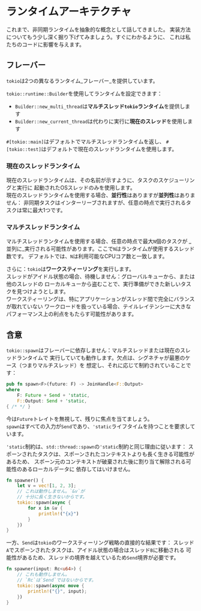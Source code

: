 # ランタイムアーキテクチャ

これまで、非同期ランタイムを抽象的な概念として話してきました。
実装方法についてもう少し深く掘り下げてみましょう。すぐにわかるように、
これは私たちのコードに影響を与えます。

## フレーバー

`tokio`は2つの異なるランタイム_フレーバー_を提供しています。

`tokio::runtime::Builder`を使用してランタイムを設定できます：

- `Builder::new_multi_thread`は**マルチスレッド`tokio`ランタイム**を提供します
- `Builder::new_current_thread`は代わりに実行に**現在のスレッド**を使用します

`#[tokio::main]`はデフォルトでマルチスレッドランタイムを返し、
`#[tokio::test]`はデフォルトで現在のスレッドランタイムを使用します。

### 現在のスレッドランタイム

現在のスレッドランタイムは、その名前が示すように、タスクのスケジューリングと実行に
起動されたOSスレッドのみを使用します。\
現在のスレッドランタイムを使用する場合、**並行性**はありますが**並列性**はありません：
非同期タスクはインターリーブされますが、任意の時点で実行されるタスクは常に最大1つです。

### マルチスレッドランタイム

マルチスレッドランタイムを使用する場合、任意の時点で最大`N`個のタスクが
_並列に_実行される可能性があります。ここで`N`はランタイムが使用するスレッド数です。
デフォルトでは、`N`は利用可能なCPUコア数と一致します。

さらに：`tokio`は**ワークスティーリング**を実行します。\
スレッドがアイドル状態の場合、待機しません：グローバルキューから、または他のスレッドの
ローカルキューから盗むことで、実行準備ができた新しいタスクを見つけようとします。\
ワークスティーリングは、特にアプリケーションがスレッド間で完全にバランスが取れていない
ワークロードを扱っている場合、テイルレイテンシーに大きなパフォーマンス上の利点をもたらす可能性があります。

## 含意

`tokio::spawn`はフレーバーに依存しません：マルチスレッドまたは現在のスレッドランタイムで
実行していても動作します。欠点は、シグネチャが最悪のケース（つまりマルチスレッド）を
想定し、それに応じて制約されていることです：

```rust
pub fn spawn<F>(future: F) -> JoinHandle<F::Output>
where
    F: Future + Send + 'static,
    F::Output: Send + 'static,
{ /* */ }
```

今は`Future`トレイトを無視して、残りに焦点を当てましょう。\
`spawn`はすべての入力が`Send`であり、`'static`ライフタイムを持つことを要求しています。

`'static`制約は、`std::thread::spawn`の`'static`制約と同じ理由に従います：
スポーンされたタスクは、スポーンされたコンテキストよりも長く生きる可能性があるため、
スポーン元のコンテキストが破棄された後に割り当て解除される可能性のあるローカルデータに
依存してはいけません。

```rust
fn spawner() {
    let v = vec![1, 2, 3];
    // これは動作しません。`&v`が
    // 十分に長く生きないからです。
    tokio::spawn(async { 
        for x in &v {
            println!("{x}")
        }
    })
}
```

一方、`Send`は`tokio`のワークスティーリング戦略の直接的な結果です：
スレッド`A`でスポーンされたタスクは、アイドル状態の場合はスレッド`B`に移動される
可能性があるため、スレッドの境界を越えているため`Send`境界が必要です。

```rust
fn spawner(input: Rc<u64>) {
    // これも動作しません。
    // `Rc`は`Send`ではないからです。
    tokio::spawn(async move {
        println!("{}", input);
    })
}
```